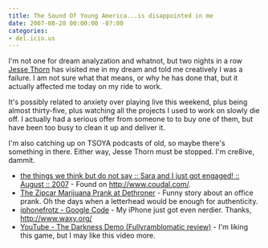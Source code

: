 ```yaml
---
title: The Sound Of Young America...is disappointed in me
date: 2007-08-20 00:00:00 -07:00
categories:
- del.icio.us
---
```


<p>I'm not one for dream analyzation and whatnot, but two nights in a row <a href="http://www.maximumfun.org/">Jesse Thorn</a> has visited me in my dream and told me creatively I was a failure. I am not sure what that means, or why he has done that, but it actually affected me today on my ride to work. </p>

<p>It's possibly related to anxiety over playing live this weekend, plus being almost thirty-five, plus watching all the projects I used to work on slowly die off. I actually had a serious offer from someone to to buy one of them, but have been too busy to clean it up and deliver it. </p>

<p>I'm also catching up on TSOYA podcasts of old, so maybe there's something in there. Either way, Jesse Thorn must be stopped. I'm cre8ive, dammit.</p>

<ul>
    <li><a href="http://est1976.blogsome.com/2007/08/19/sara-and-i-just-got-engaged/">the things we think but do not say :: Sara and I just got engaged! :: August :: 2007</a> - Found on <a href="http://www.coudal.com/">http://www.coudal.com/</a>.</li>
    <li><a href="http://dethroner.com/2007/08/20/the-zipcar-marijuana-prank/">The Zipcar Marijuana Prank at Dethroner</a> - Funny story about an office prank. Oh the days when a letterhead would be enough for authenticity.</li>
    <li><a href="http://code.google.com/p/iphonefrotz/">iphonefrotz - Google Code</a> - My iPhone just got even nerdier. Thanks, <a href="http://www.waxy.org/">http://www.waxy.org/</a></li>
    <li><a href="http://www.youtube.com/watch?v=eWS9_nrKOPA">YouTube - The Darkness Demo (Fullyramblomatic review)</a> - I'm liking this game, but I may like this video more.</li>
</ul>
